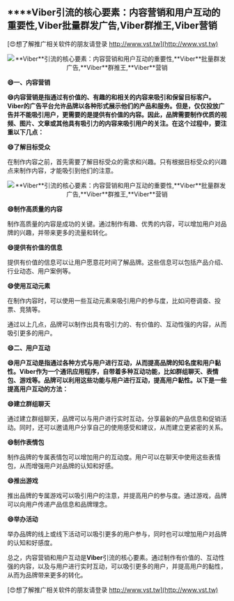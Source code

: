 ## ****Viber**引流的核心要素：内容营销和用户互动的重要性,**Viber**批量群发广告,**Viber**群推王,**Viber**营销**

[😍想了解推广相关软件的朋友请登录 http://www.vst.tw](http://www.vst.tw)

 <center><img src="https://vst.tw/MP4/tuiguang/png/1.png" alt="**Viber**引流的核心要素：内容营销和用户互动的重要性,**Viber**批量群发广告,**Viber**群推王,**Viber**营销"></center>

**😄一、内容营销**

**😄内容营销是指通过有价值的、有趣的和相关的内容来吸引和保留目标客户。**Viber**的广告平台允许品牌以各种形式展示他们的产品和服务。但是，仅仅投放广告并不能吸引用户，更需要的是提供有价值的内容。因此，品牌需要制作优质的视频、图片、文章或其他具有吸引力的内容来吸引用户的关注。在这个过程中，要注重以下几点：**

**😄了解目标受众**

在制作内容之前，首先需要了解目标受众的需求和兴趣。只有根据目标受众的兴趣点来制作内容，才能吸引到他们的注意。

 <center><img src="https://vst.tw/MP4/tuiguang/png/2.png" alt="**Viber**引流的核心要素：内容营销和用户互动的重要性,**Viber**批量群发广告,**Viber**群推王,**Viber**营销"></center>

**😄制作高质量的内容**

制作高质量的内容是成功的关键。通过制作有趣、优秀的内容，可以增加用户对品牌的兴趣，并带来更多的流量和转化。

**😄提供有价值的信息**

提供有价值的信息可以让用户愿意花时间了解品牌。这些信息可以包括产品介绍、行业动态、用户案例等。

**😄使用互动元素**

在制作内容时，可以使用一些互动元素来吸引用户的参与度，比如问卷调查、投票、竞猜等。

通过以上几点，品牌可以制作出具有吸引力的、有价值的、互动性强的内容，从而吸引更多的用户。

**😄二、用户互动**

**😄用户互动是指通过各种方式与用户进行互动，从而提高品牌的知名度和用户黏性。**Viber**作为一个通讯应用程序，自带着多种互动功能，比如群组聊天、表情包、游戏等。品牌可以利用这些功能与用户进行互动，提高用户黏性。以下是一些提高用户互动的方法：**

**😄建立群组聊天**

通过建立群组聊天，品牌可以与用户进行实时互动，分享最新的产品信息和促销活动。同时，还可以邀请用户分享自己的使用感受和建议，从而建立更紧密的关系。

**😄制作表情包**

制作品牌的专属表情包可以增加用户的互动度。用户可以在聊天中使用这些表情包，从而增强用户对品牌的认知和好感。

**😄推出游戏**

推出品牌的专属游戏可以吸引用户的注意，并提高用户的参与度。通过游戏，品牌可以向用户传递产品信息和品牌理念。

**😄举办活动**

举办品牌的线上或线下活动可以吸引更多的用户参与，同时也可以增加用户对品牌的认知和好感度。

总之，内容营销和用户互动是**Viber**引流的核心要素。通过制作有价值的、互动性强的内容，以及与用户进行实时互动，可以吸引更多的用户，并提高用户的黏性，从而为品牌带来更多的转化。

[😍想了解推广相关软件的朋友请登录 http://www.vst.tw](http://www.vst.tw)



